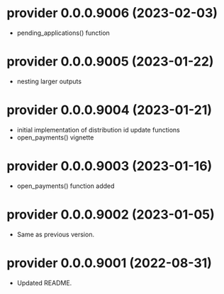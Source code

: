 <!-- NEWS.md is maintained by https://cynkra.github.io/fledge, do not edit -->

# provider 0.0.0.9006 (2023-02-03)

* pending_applications() function


# provider 0.0.0.9005 (2023-01-22)

* nesting larger outputs


# provider 0.0.0.9004 (2023-01-21)

* initial implementation of distribution id update functions
* open_payments() vignette


# provider 0.0.0.9003 (2023-01-16)

* open_payments() function added


# provider 0.0.0.9002 (2023-01-05)

- Same as previous version.


# provider 0.0.0.9001 (2022-08-31)

- Updated README.


